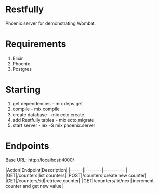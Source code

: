 # Restfully

Phoenix server for demonstrating Wombat.

# Requirements

1. Elixir
2. Phoenix
3. Postgres

# Starting

1. get dependencies - mix deps.get
2. compile - mix compile
3. create database - mix ecto.create
4. add Restfully tables - mix ecto.migrate
5. start server - iex -S mix phoenix.server

# Endpoints

Base URL: http://localhost:4000/

|Action|Endpoint|Description|
|------||--------|-----------|
|GET|/counters|list counters|
|POST|/counters|create new counter|
|GET|/counters/:id|retrieve counter|
|GET|/counters/:id/next|increment counter and get new value|
